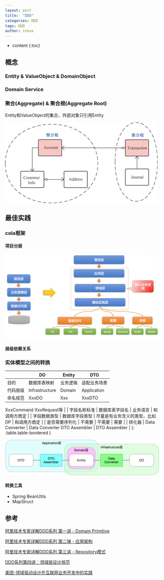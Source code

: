 ```yaml
---
layout: post
title:  "DDD"
categories: DDD
tags: DDD
author: steve
---
```


* content
{:toc}










## 概念

### Entity & ValueObject & DomainObject

### Domain Service

### 聚合(Aggregate) & 聚合根(Aggregate Root)

Entity和ValueObject的集合，外部对象只引用Entity

![AggregateRoot](/images/DDD/AggregateRoot.png)

## 最佳实践

### cola框架

#### 项目分层

![DDD分层](/images/DDD/DDD分层.png)

#### 层级依赖关系

### 实体模型之间的转换

|                | DO             | Entity                         | DTO                            |
| -------------- | -------------- | ------------------------------ | ------------------------------ |
| 目的         | 数据库表映射 | 业务逻辑                   | 适配业务场景             |
| 代码层级   | Infrastructure | Domain                         | Application                    |
| 命名规范   | XxxDO          | Xxx                            | XxxDTO
XxxCommand
XxxRequest等 |
| 字段名称标准 | 数据库表字段名 | 业务语言                   | 和调用方商定             |
| 字段数据类型 | 数据库字段类型 | 尽量是有业务含义的类型，比如DP | 和调用方商定             |
| 是否需要序列化 | 不需要      | 不需要                      | 需要                         |
| 转化器      | Data Converter | Data Converter
DTO Assembler   | DTO Assembler                  |
{: .table.table-bordered }

![DTO-Entity-DO](/images/DDD/DTO-Entity-DO.webp)

#### 转换工具

* Spring BeanUtils
* MapStruct

## 参考

[阿里技术专家详解DDD系列 第一讲 - Domain Primitive](https://mp.weixin.qq.com/s?__biz=MzAxNDEwNjk5OQ==&mid=2650403892&idx=1&sn=a91fa477392e80f9420a8ca4d26bcace&chksm=83953c2cb4e2b53a6af3b5a82c3b7d7ed932bfe83f59877a935445ae89edd0ff4ee1c4e82fba&scene=178&cur_album_id=1452661944472977409#rd)

[阿里技术专家详解DDD系列 第二弹 - 应用架构](https://mp.weixin.qq.com/s?__biz=MzAxNDEwNjk5OQ==&mid=2650404060&idx=1&sn=cacf40d19528f6c2d9fd165151d6e8b4&chksm=83953cc4b4e2b5d2bd4426e0d2103f2e95715b682f3b7ff333dbb123eaa79d3e5ad24f64beac&scene=178&cur_album_id=1452661944472977409#rd)

[阿里技术专家详解DDD系列 第三讲 - Repository模式](https://mp.weixin.qq.com/s?__biz=MzAxNDEwNjk5OQ==&mid=2650406692&idx=1&sn=4a4ac4168299d8ca1905a4f457ae4c59&chksm=8395373cb4e2be2a2d066a5ea4e631fd6270e969ce61883b488f61c1ce33fbc0b362ec9cbf7b&scene=178&cur_album_id=1452661944472977409#rd)

[DDD系列第四讲：领域层设计规范](https://mp.weixin.qq.com/s?__biz=MzAxNDEwNjk5OQ==&mid=2650414919&idx=1&sn=0ad1df1a1b0e2488f7faa21008fdbdd0&chksm=8396d75fb4e15e49341b07022780dcb8dca66a0efb7f129d4de86a5ef5d8a890f6e0d2fd6432&scene=178&cur_album_id=1452661944472977409#rd)

[美团-领域驱动设计在互联网业务开发中的实践](https://tech.meituan.com/2017/12/22/ddd-in-practice.html)